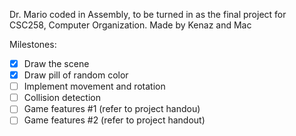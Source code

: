 Dr. Mario coded in Assembly, to be turned in as the final project for CSC258, Computer Organization. 
Made by Kenaz and Mac

Milestones:
- [x] Draw the scene
- [x] Draw pill of random color
- [ ] Implement movement and rotation
- [ ] Collision detection
- [ ] Game features #1 (refer to project handou)
- [ ] Game features #2 (refer to project handout)
